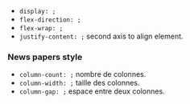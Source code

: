* `display: ;`
* `flex-direction: ;`
* `flex-wrap: ;`
* `justify-content: ;` second axis to align element.

### News papers style

* `column-count: ;` nombre de colonnes.
* `column-width: ;` taille des colonnes.
* `column-gap: ;` espace entre deux colonnes.
